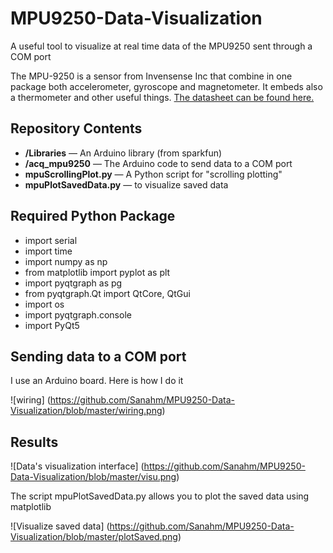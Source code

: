# MPU9250-Data-Visualization
A useful tool to visualize at real time data of the MPU9250 sent through a COM port

The MPU-9250 is a sensor from Invensense Inc that combine in one package both accelerometer, gyroscope and magnetometer. It embeds also a thermometer and other useful things. [The datasheet can be found here.](https://store.invensense.com/ProductDetail/MPU-9250-InvenSense-Inc/487537/pid=1135)

Repository Contents
-------------------

* **/Libraries** &mdash; An Arduino library (from sparkfun)
* **/acq_mpu9250** &mdash; The Arduino code to send data to a COM port
* **mpuScrollingPlot.py** &mdash; A Python script for "scrolling plotting"
* **mpuPlotSavedData.py** &mdash; to visualize saved data

Required Python Package
-----------------------

- import serial
- import time
- import numpy as np
- from matplotlib import pyplot as plt
- import pyqtgraph as pg
- from pyqtgraph.Qt import QtCore, QtGui
- import os
- import pyqtgraph.console
- import PyQt5

Sending data to a COM port
--------------------------

I use an Arduino board. Here is how I do it

![wiring] (https://github.com/Sanahm/MPU9250-Data-Visualization/blob/master/wiring.png)

Results
-------

![Data's visualization interface] (https://github.com/Sanahm/MPU9250-Data-Visualization/blob/master/visu.png)

The script mpuPlotSavedData.py allows you to plot the saved data using matplotlib

![Visualize saved data] (https://github.com/Sanahm/MPU9250-Data-Visualization/blob/master/plotSaved.png)
